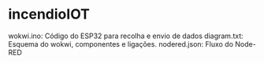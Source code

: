 ﻿# incendioIOT
wokwi.ino: Código do ESP32 para recolha e envio de dados
diagram.txt: Esquema do wokwi, componentes e ligações.
nodered.json: Fluxo do Node-RED
